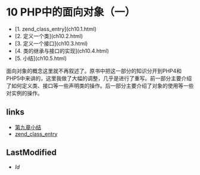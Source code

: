# 10 PHP中的面向对象（一） 


<ul class="catalog">
				<li>[1. zend_class_entry](ch10.1.html)</li>
				<li>[2. 定义一个类](ch10.2.html)</li>
				<li>[3. 定义一个接口](ch10.3.html)</li>
				<li>[4. 类的继承与接口的实现](ch10.4.html)</li>
				<li>[5. 小结](ch10.5.html)</li>
		</ul>
面向对象的概念这里就不再叙述了。原书中把这一部分的知识分开到PHP4和PHP5中来讲的，这里我做了大幅的调整，几乎是进行了重写。前一部分主要介绍了如何定义类、接口等一些声明类的操作。后一部分主要介绍了对象的使用等一些对实例的操作。


## links
   * [第九章小结](<9.4.md>)
   * [zend_class_entry](<10.1.md>)

## LastModified 
   * $Id$

